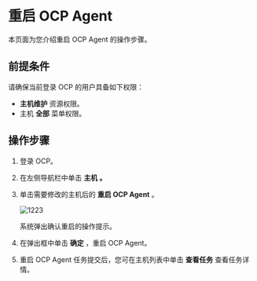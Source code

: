 # 重启 OCP Agent

本页面为您介绍重启 OCP Agent 的操作步骤。

## 前提条件

请确保当前登录 OCP 的用户具备如下权限：

* **主机维护** 资源权限。
* 主机 **全部** 菜单权限。

## 操作步骤

1. 登录 OCP。

2. 在左侧导航栏中单击 **主机** **。**

3. 单击需要修改的主机后的 **重启 OCP Agent** 。

   ![1223](https://help-static-aliyun-doc.aliyuncs.com/assets/img/zh-CN/1423130461/p375344.png)

   系统弹出确认重启的操作提示。

4. 在弹出框中单击 **确定** ，重启 OCP Agent。

5. 重启 OCP Agent 任务提交后，您可在主机列表中单击 **查看任务** 查看任务详情。
